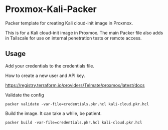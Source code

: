 # Proxmox-Kali-Packer
Packer template for creating Kali cloud-init image in Proxmox. 

This is for a Kali cloud-init image in Proxmox. The main Packer file also adds in Tailscale for use on internal penetration tests or remote access.

## Usage

Add your credentials to the credentials file.

How to create a new user and API key.

https://registry.terraform.io/providers/Telmate/proxmox/latest/docs


Validate the config 
```
packer validate -var-file=credentials.pkr.hcl kali-cloud.pkr.hcl
```

Build the image. It can take a while, be patient. 

```
packer build -var-file=credentials.pkr.hcl kali-cloud.pkr.hcl
```
